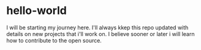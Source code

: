# hello-world
I will be starting my journey here. I'll always kkep this repo updated with details on new projects that i'll work on.
I believe sooner or later i will learn how to contribute to the open source.
